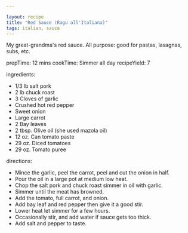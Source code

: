 ```yaml
---

layout: recipe
title: "Red Sauce (Ragu all'Italiana)"
tags: italian, sauce
---
```


My great-grandma's red sauce. All purpose: good for pastas, lasagnas, subs, etc.

prepTime: 12 mins
cookTime: Simmer all day
recipeYield: 7

ingredients:
- 1/3 lb salt pork
- 2 lb chuck roast
- 3 Cloves of garlic
- Crushed hot red pepper
- Sweet onion
- Large carrot
- 2 Bay leaves
- 2 tbsp. Olive oil (she used mazola oil)
- 12 oz. Can tomato paste
- 29 oz. Diced tomatoes
- 29 oz. Tomato puree

directions:
- Mince the garlic, peel the carrot, peel and cut the onion in half.
- Pour the oil in a large pot at medium low heat.
- Chop the salt pork and chuck roast simmer in oil with garlic.
- Simmer until the meat has browned.
- Add the tomato, full carrot, and onion.
- Add bay leaf and red pepper then give it a good stir.
- Lower heat let simmer for a few hours.
- Occasionally stir, and add water if sauce gets too thick.
- Add salt and pepper to taste.
